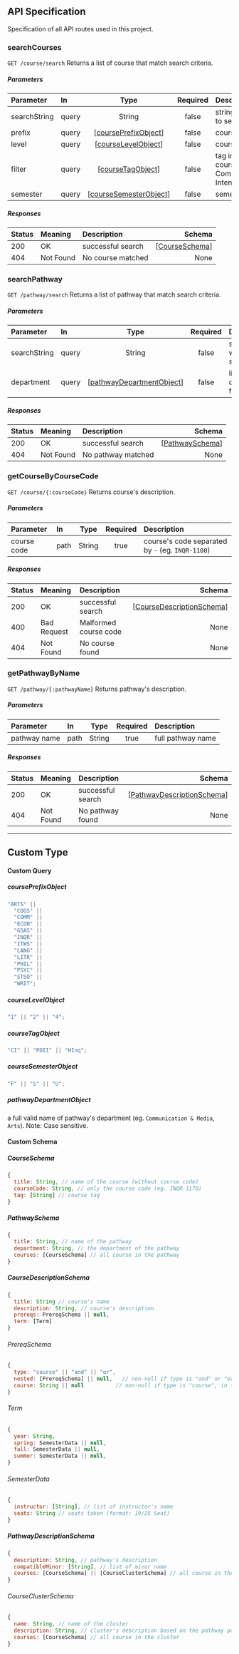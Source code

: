 ## API Specification

Specification of all API routes used in this project.

### searchCourses

`GET /course/search`
Returns a list of course that match search criteria.

##### Parameters

| Parameter    | In    |                      Type                       | Required | Description                                          |
| :----------- | :---- | :---------------------------------------------: | :------: | :--------------------------------------------------- |
| searchString | query |                     String                      |  false   | string you want to search                            |
| prefix       | query |   [[coursePrefixObject](#courseprefixobject)]   |  false   | course prefix                                        |
| level        | query |    [[courseLevelObject](#courselevelobject)]    |  false   | course level                                         |
| filter       | query |      [[courseTagObject](#coursetagobject)]      |  false   | tag included in course (eg. Communication Intensive) |
| semester     | query | [[courseSemesterObject](#coursesemesterobject)] |  false   | semester filter                                      |

##### Responses

| Status | Meaning   | Description       |                          Schema |
| :----- | :-------- | :---------------- | ------------------------------: |
| 200    | OK        | successful search | [[CourseSchema](#courseschema)] |
| 404    | Not Found | No course matched |                            None |

### searchPathway

`GET /pathway/search`
Returns a list of pathway that match search criteria.

##### Parameters

| Parameter    | In    |                         Type                          | Required | Description               |
| :----------- | :---- | :---------------------------------------------------: | :------: | :------------------------ |
| searchString | query |                        String                         |  false   | string you want to search |
| department   | query | [[pathwayDepartmentObject](#pathwaydepartmentobject)] |  false   | list of department filter |

##### Responses

| Status | Meaning   | Description        |                            Schema |
| :----- | :-------- | :----------------- | --------------------------------: |
| 200    | OK        | successful search  | [[PathwaySchema](#pathwayschema)] |
| 404    | Not Found | No pathway matched |                              None |

### getCourseByCourseCode

`GET /course/{:courseCode}`
Returns course's description.

##### Parameters

| Parameter   | In   |  Type  | Required | Description                                      |
| :---------- | :--- | :----: | :------: | :----------------------------------------------- |
| course code | path | String |   true   | course's code separated by `-` (eg. `INQR-1100`) |

##### Responses

| Status | Meaning     | Description           |                                                Schema |
| :----- | :---------- | :-------------------- | ----------------------------------------------------: |
| 200    | OK          | successful search     | [[CourseDescriptionSchema](#coursedescriptionschema)] |
| 400    | Bad Request | Malformed course code |                                                  None |
| 404    | Not Found   | No course found       |                                                  None |

### getPathwayByName

`GET /pathway/{:pathwayName}`
Returns pathway's description.

##### Parameters

| Parameter    | In   |  Type  | Required | Description       |
| :----------- | :--- | :----: | :------: | :---------------- |
| pathway name | path | String |   true   | full pathway name |

##### Responses

| Status | Meaning   | Description       |                                                  Schema |
| :----- | :-------- | :---------------- | ------------------------------------------------------: |
| 200    | OK        | successful search | [[PathwayDescriptionSchema](#pathwaydescriptionschema)] |
| 404    | Not Found | No pathway found  |                                                    None |

---

## Custom Type

#### Custom Query

##### coursePrefixObject

```js
"ARTS" ||
  "COGS" ||
  "COMM" ||
  "ECON" ||
  "GSAS" ||
  "INQR" ||
  "ITWS" ||
  "LANG" ||
  "LITR" ||
  "PHIL" ||
  "PSYC" ||
  "STSO" ||
  "WRIT";
```

##### courseLevelObject

```js
"1" || "2" || "4";
```

##### courseTagObject

```js
"CI" || "PDII" || "HInq";
```

##### courseSemesterObject

```js
"F" || "S" || "U";
```

##### pathwayDepartmentObject

a full valid name of pathway's department (eg. `Communication & Media`, `Arts`).
Note: Case sensitive.

#### Custom Schema

##### CourseSchema

```js
{
  title: String, // name of the course (without course code)
  courseCode: String, // only the course code (eg. INQR-1170)
  tag: [String] // course tag
}
```

##### PathwaySchema

```js
{
  title: String, // name of the pathway
  department: String, // the department of the pathway
  courses: [CourseSchema] // all course in the pathway
}
```

##### CourseDescriptionSchema

```js
{
  title: String // course's name
  description: String, // course's description
  prereqs: PrereqSchema || null,
  term: [Term]
}
```

###### PrereqSchema

```js
{
  type: "course" || "and" || "or",
  nested: [PrereqSchema] || null,   // non-null if type is "and" or "or"
  course: String || null          // non-null if type is "course", in the format "[prefix] [code]", e.g. "COGS 4960"
}
```

###### Term

```js
{
  year: String,
  spring: SemesterData || null,
  fall: SemesterData || null,
  summer: SemesterData || null,
}
```

###### SemesterData

```js
{
  instructor: [String], // list of instructor's name
  seats: String // seats taken (format: 19/25 Seat)
}
```

##### PathwayDescriptionSchema

```js
{
  description: String, // pathway's description
  compatibleMinor: [String], // list of minor name
  courses: [CourseSchema] || [CourseClusterSchema] // all course in the pathway or if the pathway have multiple cluster
}
```

###### CourseClusterSchema

```js
{
  name: String, // name of the cluster
  description: String, // cluster's description based on the pathway pdf
  courses: [CourseSchema] // all course in the cluster
}
```
